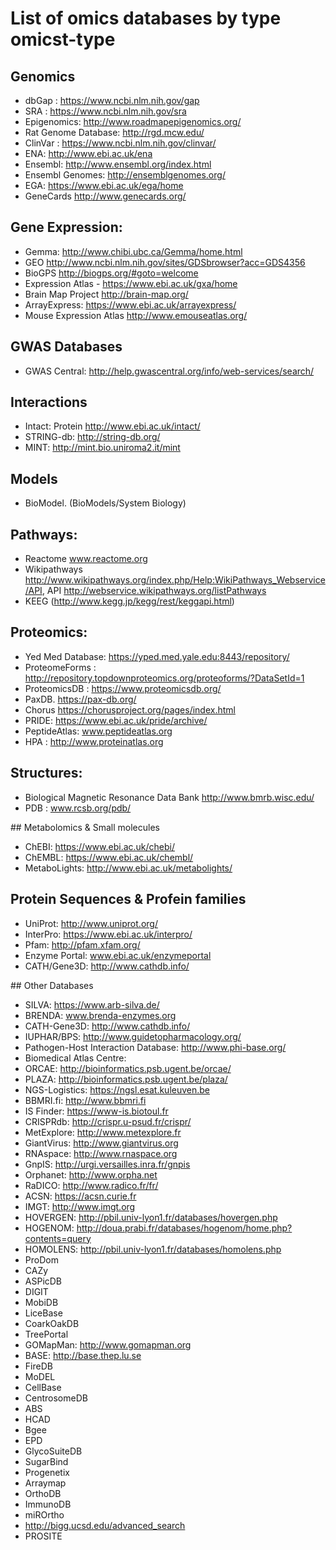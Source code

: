 # List of omics databases by type omicst-type 

## Genomics 

- dbGap : https://www.ncbi.nlm.nih.gov/gap
- SRA : https://www.ncbi.nlm.nih.gov/sra
- Epigenomics: http://www.roadmapepigenomics.org/
- Rat Genome Database: http://rgd.mcw.edu/
- ClinVar : https://www.ncbi.nlm.nih.gov/clinvar/
- ENA: http://www.ebi.ac.uk/ena
- Ensembl: http://www.ensembl.org/index.html
- Ensembl Genomes: http://ensemblgenomes.org/
- EGA: https://www.ebi.ac.uk/ega/home
- GeneCards http://www.genecards.org/

## Gene Expression: 

- Gemma: http://www.chibi.ubc.ca/Gemma/home.html
- GEO http://www.ncbi.nlm.nih.gov/sites/GDSbrowser?acc=GDS4356
- BioGPS http://biogps.org/#goto=welcome
- Expression Atlas - https://www.ebi.ac.uk/gxa/home
- Brain Map Project http://brain-map.org/ 
- ArrayExpress: https://www.ebi.ac.uk/arrayexpress/
- Mouse Expression Atlas http://www.emouseatlas.org/

## GWAS Databases
 
- GWAS Central: http://help.gwascentral.org/info/web-services/search/ 
 
## Interactions 

- Intact: Protein http://www.ebi.ac.uk/intact/
- STRING-db: http://string-db.org/
- MINT: http://mint.bio.uniroma2.it/mint
 
## Models 
- BioModel. (BioModels/System Biology)
 
## Pathways:

- Reactome www.reactome.org 
- Wikipathways http://www.wikipathways.org/index.php/Help:WikiPathways_Webservice/API, API     http://webservice.wikipathways.org/listPathways
- KEEG (http://www.kegg.jp/kegg/rest/keggapi.html)

## Proteomics:

- Yed Med Database: https://yped.med.yale.edu:8443/repository/
- ProteomeForms : http://repository.topdownproteomics.org/proteoforms/?DataSetId=1
- ProteomicsDB : https://www.proteomicsdb.org/
- PaxDB. https://pax-db.org/
- Chorus https://chorusproject.org/pages/index.html 
- PRIDE: https://www.ebi.ac.uk/pride/archive/
- PeptideAtlas: www.peptideatlas.org 
- HPA : http://www.proteinatlas.org
 
## Structures:

- Biological Magnetic Resonance Data Bank http://www.bmrb.wisc.edu/
- PDB : www.rcsb.org/pdb/
 
## Metabolomics & Small molecules 

- ChEBI: https://www.ebi.ac.uk/chebi/
- ChEMBL: https://www.ebi.ac.uk/chembl/
- MetaboLights: http://www.ebi.ac.uk/metabolights/

## Protein Sequences & Profein families 

- UniProt: http://www.uniprot.org/
- InterPro: https://www.ebi.ac.uk/interpro/
- Pfam: http://pfam.xfam.org/
- Enzyme Portal: www.ebi.ac.uk/enzymeportal
- CATH/Gene3D: http://www.cathdb.info/


## Other Databases

- SILVA: https://www.arb-silva.de/
- BRENDA: www.brenda-enzymes.org
- CATH-Gene3D: http://www.cathdb.info/
- IUPHAR/BPS: http://www.guidetopharmacology.org/
- Pathogen-Host Interaction Database: http://www.phi-base.org/
- Biomedical Atlas Centre: 
- ORCAE: http://bioinformatics.psb.ugent.be/orcae/
- PLAZA: http://bioinformatics.psb.ugent.be/plaza/
- NGS-Logistics: https://ngsl.esat.kuleuven.be
- BBMRI.fi: http://www.bbmri.fi
- IS Finder: https://www-is.biotoul.fr
- CRISPRdb: http://crispr.u-psud.fr/crispr/
- MetExplore: http://www.metexplore.fr
- GiantVirus: http://www.giantvirus.org
- RNAspace: http://www.rnaspace.org
- GnpIS: http://urgi.versailles.inra.fr/gnpis
- Orphanet: http://www.orpha.net
- RaDICO: http://www.radico.fr/fr/
- ACSN: https://acsn.curie.fr
- IMGT: http://www.imgt.org
- HOVERGEN: http://pbil.univ-lyon1.fr/databases/hovergen.php
- HOGENOM: http://doua.prabi.fr/databases/hogenom/home.php?contents=query
- HOMOLENS: http://pbil.univ-lyon1.fr/databases/homolens.php
- ProDom
- CAZy
- ASPicDB
- DIGIT
- MobiDB
- LiceBase
- CoarkOakDB
- TreePortal
- GOMapMan: http://www.gomapman.org
- BASE: http://base.thep.lu.se
- FireDB
- MoDEL
- CellBase
- CentrosomeDB
- ABS
- HCAD
- Bgee
- EPD
- GlycoSuiteDB
- SugarBind
- Progenetix
- Arraymap
- OrthoDB
- ImmunoDB
- miROrtho
- http://bigg.ucsd.edu/advanced_search
- PROSITE
